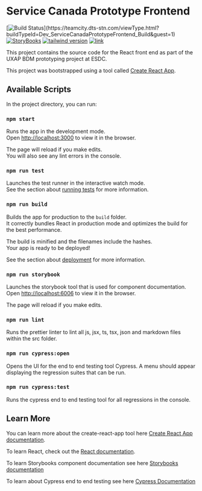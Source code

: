 # Service Canada Prototype Frontend
[![Build Status](https://teamcity.dts-stn.com/app/rest/builds/buildType:(id:Dev_ServiceCanadaPrototypeFrontend_Build)/statusIcon)](https://teamcity.dts-stn.com/viewType.html?buildTypeId=Dev_ServiceCanadaPrototypeFrontend_Build&guest=1)
[![StoryBooks](https://raw.githubusercontent.com/storybookjs/brand/master/badge/badge-storybook.svg)](https://dts-stn.github.io/ServicePrototypeFrontend)
[![tailwind version](https://img.shields.io/badge/tailwind-1.9.0-9cf)](https://v1.tailwindcss.com/docs)
[![link](https://img.shields.io/badge/link-%F0%9F%94%97-brightgreen)](https://servicecanadaprototypefrontend-main.dev.dts-stn.com/)


This project contains the source code for the React front end as part of the UXAP BDM prototyping project at ESDC. 

This project was bootstrapped using a tool called [Create React App](https://github.com/facebook/create-react-app).

## Available Scripts

In the project directory, you can run:

### `npm start`

Runs the app in the development mode.<br />
Open [http://localhost:3000](http://localhost:3000) to view it in the browser.

The page will reload if you make edits.<br />
You will also see any lint errors in the console.

### `npm run test` 

Launches the test runner in the interactive watch mode.<br />
See the section about [running tests](https://facebook.github.io/create-react-app/docs/running-tests) for more information.

### `npm run build`

Builds the app for production to the `build` folder.<br />
It correctly bundles React in production mode and optimizes the build for the best performance.

The build is minified and the filenames include the hashes.<br />
Your app is ready to be deployed!

See the section about [deployment](https://facebook.github.io/create-react-app/docs/deployment) for more information.

### `npm run storybook`

Launches the storybook tool that is used for component documentation.<br />
Open [http://localhost:6006](http://localhost:6006) to view it in the browser.

The page will reload if you make edits.

### `npm run lint`

Runs the prettier linter to lint all js, jsx, ts, tsx, json and markdown files within the src folder.


### `npm run cypress:open`

Opens the UI for the end to end testing tool Cypress. A menu should appear displaying the regression suites that can be run.

### `npm run cypress:test`

Runs the cypress end to end testing tool for all regressions in the console.

## Learn More

You can learn more about the create-react-app tool here [Create React App documentation](https://facebook.github.io/create-react-app/docs/getting-started).

To learn React, check out the [React documentation](https://reactjs.org/).

To learn Storybooks component documentation see here [Storybooks documentation](
https://storybook.js.org/docs/react/get-started/introduction
)

To learn about Cypress end to end testing see here [Cypress Documentation](https://docs.cypress.io/guides/overview/why-cypress.html)

